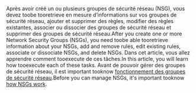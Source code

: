 <span data-ttu-id="005bd-101">Après avoir créé un ou plusieurs groupes de sécurité réseau (NSG), vous devez toobe tooretrieve en mesure d’informations sur vos groupes de sécurité réseau, ajouter et supprimer des règles, modifier des règles existantes, associer ou dissocier des groupes de sécurité réseau et supprimer des groupes de sécurité réseau.</span><span class="sxs-lookup"><span data-stu-id="005bd-101">After you create one or more Network Security Groups (NSGs), you need toobe able tooretrieve information about your NSGs, add and remove rules, edit existing rules, associate or dissociate NSGs, and delete NSGs.</span></span> <span data-ttu-id="005bd-102">Dans cet article, vous allez apprendre comment tooexecute de ces tâches.</span><span class="sxs-lookup"><span data-stu-id="005bd-102">In this article, you will learn how tooexecute each of these tasks.</span></span> <span data-ttu-id="005bd-103">Avant de pouvoir gérer des groupes de sécurité réseau, il est important tooknow [fonctionnement des groupes de sécurité réseau](../articles/virtual-network/virtual-networks-nsg.md).</span><span class="sxs-lookup"><span data-stu-id="005bd-103">Before you can manage NSGs, it's important tooknow [how NSGs work](../articles/virtual-network/virtual-networks-nsg.md).</span></span> 

